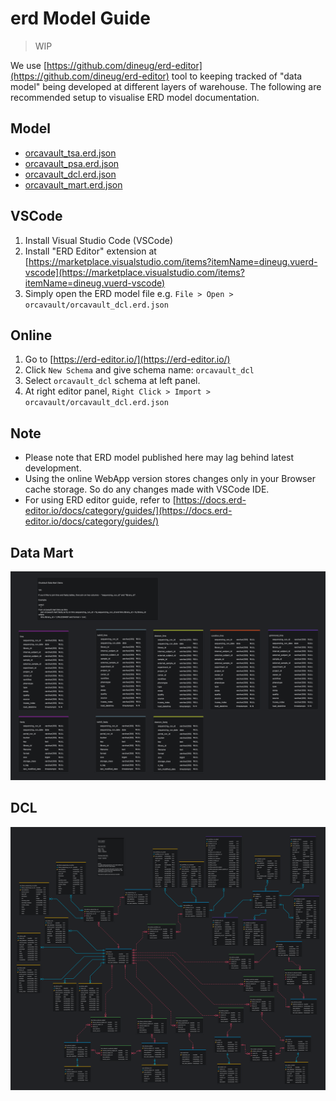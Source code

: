 # erd Model Guide

> WIP

We use [https://github.com/dineug/erd-editor](https://github.com/dineug/erd-editor) tool to keeping tracked of "data model" being developed at different layers of warehouse. The following are recommended setup to visualise ERD model documentation.

## Model

- [orcavault_tsa.erd.json](orcavault/orcavault_tsa.erd.json)
- [orcavault_psa.erd.json](orcavault/orcavault_psa.erd.json)
- [orcavault_dcl.erd.json](orcavault/orcavault_dcl.erd.json)
- [orcavault_mart.erd.json](orcavault/orcavault_mart.erd.json)

## VSCode

1. Install Visual Studio Code (VSCode)
2. Install "ERD Editor" extension at [https://marketplace.visualstudio.com/items?itemName=dineug.vuerd-vscode](https://marketplace.visualstudio.com/items?itemName=dineug.vuerd-vscode)
3. Simply open the ERD model file e.g. `File > Open > orcavault/orcavault_dcl.erd.json`

## Online

1. Go to [https://erd-editor.io/](https://erd-editor.io/)
2. Click `New Schema` and give schema name: `orcavault_dcl`
3. Select `orcavault_dcl` schema at left panel. 
4. At right editor panel, `Right Click > Import > orcavault/orcavault_dcl.erd.json`

## Note

- Please note that ERD model published here may lag behind latest development.
- Using the online WebApp version stores changes only in your Browser cache storage. So do any changes made with VSCode IDE.
- For using ERD editor guide, refer to [https://docs.erd-editor.io/docs/category/guides/](https://docs.erd-editor.io/docs/category/guides/)

## Data Mart

![orcavault_mart.png](orcavault/orcavault_mart.png)

## DCL

![orcavault_dcl.png](orcavault/orcavault_dcl.png)
